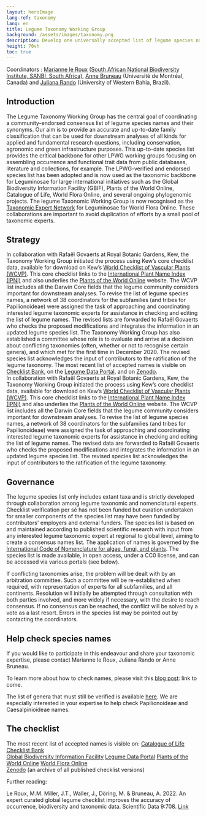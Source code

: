 ```yaml
---
layout: heroImage
lang-ref: taxonomy
lang: en
title: Legume Taxonomy Working Group
background: /assets/images/taxonomy.png
description: Develop one universally accepted list of legume species names!
height: 70vh
toc: true
---
```


Coordinators : [Marianne le Roux](mailto:M.LeRoux@sanbi.org.za) [(South African National Biodiversity Institute, SANBI, South Africa)](https://www.dffe.gov.za/south-african-national-biodiversity-institute-sanbi), [Anne Bruneau](mailto:anne.bruneau@umontreal.ca) (Université de Montréal, Canada) and [Juliana Rando](mailto:juliana.rando@ufob.edu.br) (University of Western Bahia, Brazil).

## Introduction

The Legume Taxonomy Working Group has the central goal of coordinating a community-endorsed consensus list of legume species names and their synonyms. Our aim is to provide an accurate and up-to-date family classification that can be used for downstream analyses of all kinds for applied and fundamental research questions, including conservation, agronomic and green infrastructure purposes. This up-to-date species list provides the critical backbone for other LPWG working groups focusing on assembling occurrence and functional trait data from public databases, literature and collections, for example. The LPWG-verified and endorsed species list has been adopted and is now used as the taxonomic backbone for Leguminosae for large international initiatives such as the Global Biodiversity Information Facility (GBIF), Plants of the World Online, Catalogue of Life, World Flora Online, and several ongoing phylogenomic projects. The legume Taxonomic Working Group is now recognised as the [Taxonomic Expert Network](https://about.worldfloraonline.org/tens/fabaceae) for Leguminosae for World Flora Online. These collaborations are important to avoid duplication of efforts by a small pool of taxonomic experts.

## Strategy

In collaboration with Rafaël Govaerts at Royal Botanic Gardens, Kew, the Taxonomy Working Group initiated the process using Kew’s core checklist data, available for download on Kew’s [World Checklist of Vascular Plants (WCVP)](https://powo.science.kew.org/about-wcvp). This core checklist links to the [International Plant Name Index (IPNI)](https://www.ipni.org/) and also underlies the [Plants of the World Online](http://www.plantsoftheworldonline.org/) website. The WCVP list includes all the Darwin Core fields that the legume community considers important for downstream analyses. To revise the list of legume species names, a network of 38 coordinators for the subfamilies (and tribes for Papilionoideae) were assigned the task of approaching and coordinating interested legume taxonomic experts for assistance in checking and editing the list of legume names. The revised lists are forwarded to Rafaël Govaerts who checks the proposed modifications and integrates the information in an updated legume species list. The Taxonomy Working Group has also established a committee whose role is to evaluate and arrive at a decision about conflicting taxonomies (often, whether or not to recognise certain genera), and which met for the first time in December 2020. The revised species list acknowledges the input of contributors to the ratification of the legume taxonomy. The most recent list of accepted names is visible on [Checklist Bank](https://www.checklistbank.org/dataset/2304/about), on the [Legume Data Portal](https://hp-legume.gbif-staging.org/taxonomy/browse), and on [Zenodo](https://zenodo.org/records/8300299).  
In collaboration with Rafaël Govaerts at Royal Botanic Gardens, Kew, the Taxonomy Working Group initiated the process using Kew’s core checklist data, available for download on Kew’s [World Checklist of Vascular Plants (WCVP)](https://powo.science.kew.org/about-wcvp). This core checklist links to the [International Plant Name Index (IPNI)](https://www.ipni.org/) and also underlies the [Plants of the World Online](http://www.plantsoftheworldonline.org/) website. The WCVP list includes all the Darwin Core fields that the legume community considers important for downstream analyses. To revise the list of legume species names, a network of 38 coordinators for the subfamilies (and tribes for Papilionoideae) were assigned the task of approaching and coordinating interested legume taxonomic experts for assistance in checking and editing the list of legume names. The revised data are forwarded to Rafaël Govaerts who checks the proposed modifications and integrates the information in an updated legume species list. The revised species list acknowledges the input of contributors to the ratification of the legume taxonomy.

## Governance

The legume species list only includes extant taxa and is strictly developed through collaboration among legume taxonomic and nomenclatural experts. Checklist verification per sé has not been funded but curation undertaken for smaller components of the species list may have been funded by contributors' employers and external funders. The species list is based on and maintained according to published scientific research with input from any interested legume taxonomic expert at regional to global level, aiming to create a consensus names list. The application of names is governed by the [International Code of Nomenclature for algae, fungi, and plants](https://www.iapt-taxon.org/nomen/main.php#:~:text=The%20International%20Code%20of%20Nomenclature,chytrids%2C%20oomycetes%2C%20slime%20moulds%2C). The species list is made available, in open access, under a CC0 license, and can be accessed via various portals (see below). 

If conflicting taxonomies arise, the problem will be dealt with by an arbitration committee. Such a committee will be re-established when required, with representation of experts for all subfamilies, and all continents. Resolution will initially be attempted through consultation with both parties involved, and more widely if necessary, with the desire to reach consensus. If no consensus can be reached, the conflict will be solved by a vote as a last resort. Errors in the species list may be pointed out by contacting the coordinators.

## Help check species names

If you would like to participate in this endeavour and share your taxonomic expertise, please contact Marianne le Roux, Juliana Rando or Anne Bruneau. 

To learn more about how to check names, please visit this [blog post](xxxxx): link to come.

The list of genera that must still be verified is available [here](https://docs.google.com/spreadsheets/d/1lkWVr8OUFbIVirX6hbr4ISszxTJpuhTw/edit#gid=463185985). We are especially interested in your expertise to help check Papilionoideae and Caesalpinioideae names. 

## The checklist

The most recent list of accepted names is visible on:
[Catalogue of Life](https://www.catalogueoflife.org/data/taxon/623QT)  
[Checklist Bank](https://www.checklistbank.org/dataset/2304/about)  
[Global Biodiversity Information Facility](https://www.gbif.org/species/5386) 
[Legume Data Portal](https://www.legumedata.org/taxonomy/species-list/) 
[Plants of the World Online](https://powo.science.kew.org/taxon/urn:lsid:ipni.org:names:30000147-2) 
[World Flora Online](https://www.worldfloraonline.org/taxon/wfo-7000000323)  
[Zenodo](https://zenodo.org/records/8300299) (an archive of all published checklist versions)


Further reading: 

Le Roux, M.M. Miller, J.T., Waller, J., Döring, M. & Bruneau, A. 2022. An expert curated global legume checklist improves the accuracy of occurrence, biodiversity and taxonomic data. Scientific Data 9:708. [Link](https://doi.org/10.1038/s41597-022-01812-6)  
